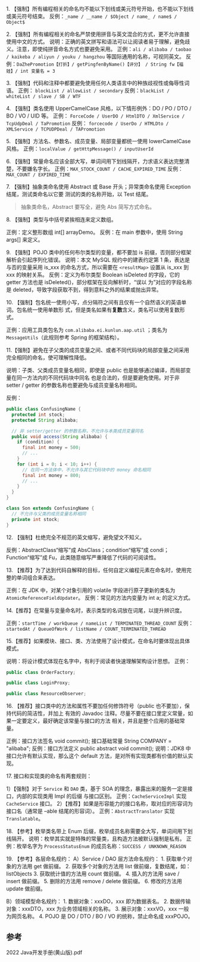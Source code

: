 1\. 【强制】所有编程相关的命名均不能以下划线或美元符号开始，也不能以下划线或美元符号结束。
反例：`_name / __name / $Object / name_ / name$ / Object$`

2\. 【强制】所有编程相关的命名严禁使用拼音与英文混合的方式，更不允许直接使用中文的方式。
说明：正确的英文拼写和语法可以让阅读者易于理解，避免歧义。注意，即使纯拼音命名方式也要避免采用。
正例：`ali / alibaba / taobao / kaikeba / aliyun / youku / hangzhou` 等国际通用的名称，可视同英文。
反例：`DaZhePromotion【打折】/ getPingfenByName()【评分】 / String fw【福娃】/ int 变量名 = 3`

3\. 【强制】代码和注释中都要避免使用任何人类语言中的种族歧视性或侮辱性词语。
正例： `blockList / allowList / secondary`
反例：`blackList / whiteList / slave / SB / WTF`

4\. 【强制】类名使用 UpperCamelCase 风格，以下情形例外：DO / PO / DTO / BO / VO / UID 等。
正例： `ForceCode / UserDO / HtmlDTO / XmlService / TcpUdpDeal / TaPromotion`
反例： `forcecode / UserDo / HTMLDto / XMLService / TCPUDPDeal / TAPromotion`

5\. 【强制】方法名、参数名、成员变量、局部变量都统一使用 lowerCamelCase 风格。
正例：`localValue / getHttpMessage() / inputUserId`

6\. 【强制】常量命名应该全部大写，单词间用下划线隔开，力求语义表达完整清楚，不要嫌名字长。
正例：`MAX_STOCK_COUNT / CACHE_EXPIRED_TIME`
反例：`MAX_COUNT / EXPIRED_TIME`

7\. 【强制】抽象类命名使用 Abstract 或 Base 开头；异常类命名使用 Exception 结尾，测试类命名以它要 测试的类的名称开始，以 Test 结尾。

> 抽象类命名，Abstract 要写全，避免 Abs 简写方式命名。

8\. 【强制】类型与中括号紧挨相连来定义数组。

正例：定义整形数组 int[] arrayDemo。 反例：在 main 参数中，使用 String args[] 来定义。

9\. 【强制】POJO 类中的任何布尔类型的变量，都不要加 is 前缀，否则部分框架解析会引起序列化错误。
说明：本文 MySQL 规约中的建表约定第 1 条，表达是与否的变量采用 is_xxx 的命名方式，所以需要在 `<resultMap>` 设置从 is_xxx 到 xxx 的映射关系。
反例：定义为布尔类型 Boolean isDeleted 的字段，它的 getter 方法也是 isDeleted()，部分框架在反向解析时，“误以 为”对应的字段名称是 deleted，导致字段获取不到，得到意料之外的结果或抛出异常。

10\. 【强制】包名统一使用小写，点分隔符之间有且仅有一个自然语义的英语单词。包名统一使用单数形 式，但是类名如果有**复数**含义，类名可以使用复数形式。

正例：应用工具类包名为 `com.alibaba.ei.kunlun.aap.util` ；类名为 `MessageUtils`（此规则参考 Spring 的框架结构）。

11.【强制】避免在子父类的成员变量之间、或者不同代码块的局部变量之间采用完全相同的命名，使可理解性降低。

说明：子类、父类成员变量名相同，即使是 public 也是能够通过编译，而局部变量在同一方法内的不同代码块中同名 也是合法的，但是要避免使用。对于非 setter / getter 的参数名称也要避免与成员变量名称相同。

反例：

```java
public class ConfusingName {
  protected int stock;
  protected String alibaba;

  // 非 setter/getter 的参数名称，不允许与本类成员变量同名
  public void access(String alibaba) {
    if (condition) {
      final int money = 500;
      // ...
    }
    for (int i = 0; i < 10; i++) {
      // 在同一方法体中，不允许与其它代码块中的 money 命名相同
      final int money = 800;
      // ...
    }
  }
}

class Son extends ConfusingName {
  // 不允许与父类的成员变量名称相同
  private int stock;
}
```

12\. 【强制】杜绝完全不规范的英文缩写，避免望文不知义。

反例：AbstractClass“缩写”成 AbsClass；condition“缩写”成 condi；Function“缩写”成 Fu，此类随意缩写严重降低了代码的可阅读性。

13\. 【推荐】为了达到代码自解释的目标，任何自定义编程元素在命名时，使用完整的单词组合来表达。

正例：在 JDK 中，对某个对象引用的 volatile 字段进行原子更新的类名为 `AtomicReferenceFieldUpdater`。
反例：常见的方法内变量为 int a; 的定义方式。

14\.【推荐】在常量与变量命名时，表示类型的名词放在词尾，以提升辨识度。

正例：`startTime / workQueue / nameList / TERMINATED_THREAD_COUNT`
反例：`startedAt / QueueOfWork / listName / COUNT_TERMINATED_THREAD`

15.【推荐】如果模块、接口、类、方法使用了设计模式，在命名时要体现出具体模式。

说明：将设计模式体现在名字中，有利于阅读者快速理解架构设计思想。 正例：

```java
public class OrderFactory;

public class LoginProxy;

public class ResourceObserver;
```

16\. 【推荐】接口类中的方法和属性不要加任何修饰符号（public 也不要加），保持代码的简洁性，并加上 有效的 Javadoc 注释。尽量不要在接口里定义常量，如果一定要定义，最好确定该常量与接口的方法 相关，并且是整个应用的基础常量。

正例：接口方法签名 void commit();
     接口基础常量 String COMPANY = "alibaba";
反例：接口方法定义 public abstract void commit();
说明：JDK8 中接口允许有默认实现，那么这个 default 方法，是对所有实现类都有价值的默认实现。

17\. 接口和实现类的命名有两套规则：

1）【强制】对于 `Service` 和 `DAO` 类，基于 SOA 的理念，暴露出来的服务一定是接口，内部的实现类用 Impl 的后缀 与接口区别。
正例：`CacheServiceImpl` 实现 `CacheService` 接口。
2）【推荐】如果是形容能力的接口名称，取对应的形容词为接口名（通常是 –able 结尾的形容词）。 正例：`AbstractTranslator` 实现 `Translatable`。

18\. 【参考】枚举类名带上 Enum 后缀，枚举成员名称需要全大写，单词间用下划线隔开。
说明：枚举其实就是特殊的常量类，且构造方法被默认强制是私有。
正例：枚举名字为 `ProcessStatusEnum` 的成员名称：`SUCCESS / UNKNOWN_REASON`

19\. 【参考】各层命名规约：
A）Service / DAO 层方法命名规约：
  1\. 获取单个对象的方法用 get 做前缀。
  2\. 获取多个对象的方法用 list 做前缀，复数结尾，如：listObjects
  3\. 获取统计值的方法用 count 做前缀。
  4\. 插入的方法用 save / insert 做前缀。
  5\. 删除的方法用 remove / delete 做前缀。
  6\. 修改的方法用 update 做前缀。

B）领域模型命名规约：
  1\. 数据对象：xxxDO，xxx 即为数据表名。
  2\. 数据传输对象：xxxDTO，xxx 为业务领域相关的名称。
  3\. 展示对象：xxxVO，xxx 一般为网页名称。
  4\. POJO 是 DO / DTO / BO / VO 的统称，禁止命名成 xxxPOJO。

## 参考

2022 Java开发手册(黄山版).pdf

